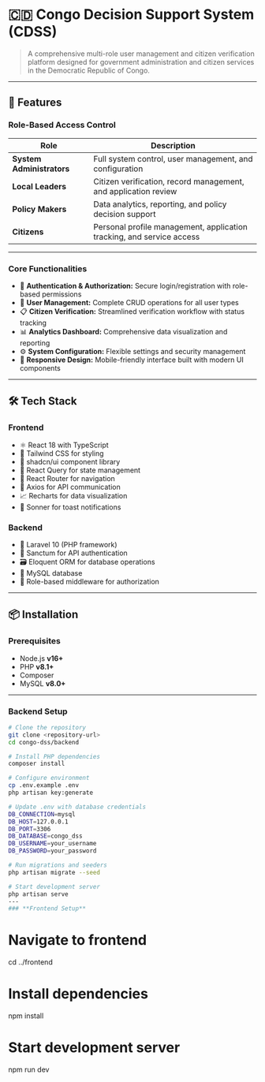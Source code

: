 # 🇨🇩 Congo Decision Support System (CDSS)

> A comprehensive multi-role user management and citizen verification platform designed for government administration and citizen services in the Democratic Republic of Congo.

---

## 🚀 Features

### **Role-Based Access Control**
| Role | Description |
|------|--------------|
| **System Administrators** | Full system control, user management, and configuration |
| **Local Leaders** | Citizen verification, record management, and application review |
| **Policy Makers** | Data analytics, reporting, and policy decision support |
| **Citizens** | Personal profile management, application tracking, and service access |

---

### **Core Functionalities**
- 🔐 **Authentication & Authorization:** Secure login/registration with role-based permissions  
- 👥 **User Management:** Complete CRUD operations for all user types  
- 📋 **Citizen Verification:** Streamlined verification workflow with status tracking  
- 📊 **Analytics Dashboard:** Comprehensive data visualization and reporting  
- ⚙ **System Configuration:** Flexible settings and security management  
- 📱 **Responsive Design:** Mobile-friendly interface built with modern UI components  

---

## 🛠 Tech Stack

### **Frontend**
- ⚛️ React 18 with TypeScript  
- 🎨 Tailwind CSS for styling  
- 🧩 shadcn/ui component library  
- 🔄 React Query for state management  
- 🧭 React Router for navigation  
- 📡 Axios for API communication  
- 📈 Recharts for data visualization  
- 🔔 Sonner for toast notifications  

### **Backend**
- 🐘 Laravel 10 (PHP framework)  
- 🔑 Sanctum for API authentication  
- 🗃 Eloquent ORM for database operations  
- 🧱 MySQL database  
- 🧰 Role-based middleware for authorization  

---

## 📦 Installation

### **Prerequisites**
- Node.js **v16+**
- PHP **v8.1+**
- Composer
- MySQL **v8.0+**

---

### **Backend Setup**

```bash
# Clone the repository
git clone <repository-url>
cd congo-dss/backend

# Install PHP dependencies
composer install

# Configure environment
cp .env.example .env
php artisan key:generate

# Update .env with database credentials
DB_CONNECTION=mysql
DB_HOST=127.0.0.1
DB_PORT=3306
DB_DATABASE=congo_dss
DB_USERNAME=your_username
DB_PASSWORD=your_password

# Run migrations and seeders
php artisan migrate --seed

# Start development server
php artisan serve
---
### **Frontend Setup**
```
# Navigate to frontend
cd ../frontend

# Install dependencies
npm install

# Start development server
npm run dev


